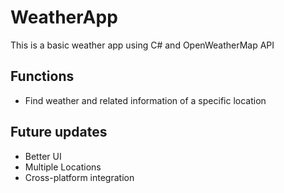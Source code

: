 # WeatherApp

This is a basic weather app using C# and OpenWeatherMap API

## Functions
- Find weather and related information of a specific location

## Future updates
- Better UI
- Multiple Locations
- Cross-platform integration